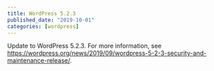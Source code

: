 ```yaml
---
title: WordPress 5.2.3
published_date: "2019-10-01"
categories: [wordpress]
---
```

Update to WordPress 5.2.3. For more information, see https://wordpress.org/news/2019/09/wordpress-5-2-3-security-and-maintenance-release/.
